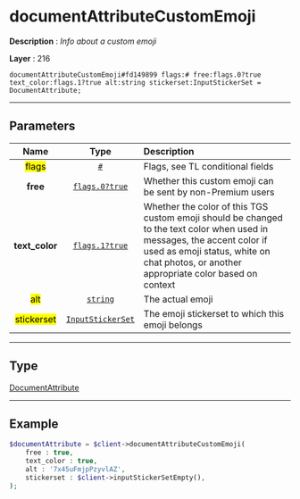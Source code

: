 # documentAttributeCustomEmoji

**Description** : *Info about a custom emoji*

**Layer** : 216

```tl
documentAttributeCustomEmoji#fd149899 flags:# free:flags.0?true text_color:flags.1?true alt:string stickerset:InputStickerSet = DocumentAttribute;
```

---

## Parameters

| Name | Type | Description |
| :---: | :---: | :--- |
| <mark>flags</mark> | [`#`](type/#) | Flags, see TL conditional fields |
| **free** | [`flags.0?true`](type/true) | Whether this custom emoji can be sent by non-Premium users |
| **text_color** | [`flags.1?true`](type/true) | Whether the color of this TGS custom emoji should be changed to the text color when used in messages, the accent color if used as emoji status, white on chat photos, or another appropriate color based on context |
| <mark>alt</mark> | [`string`](type/string) | The actual emoji |
| <mark>stickerset</mark> | [`InputStickerSet`](type/InputStickerSet) | The emoji stickerset to which this emoji belongs |

---

## Type

[DocumentAttribute](type/DocumentAttribute)

---

## Example

```php
$documentAttribute = $client->documentAttributeCustomEmoji(
	free : true,
	text_color : true,
	alt : '7x45uFmjpPzyvlAZ',
	stickerset : $client->inputStickerSetEmpty(),
);
```